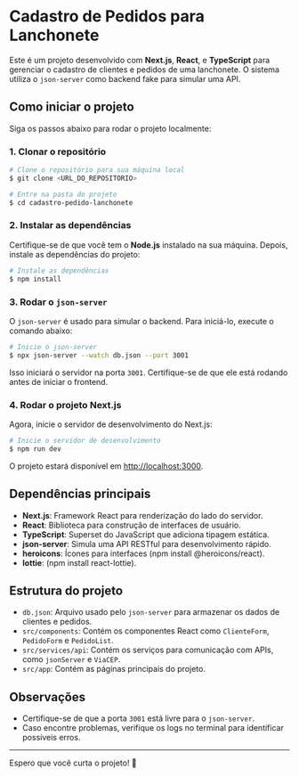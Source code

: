 # Cadastro de Pedidos para Lanchonete

Este é um projeto desenvolvido com **Next.js**, **React**, e **TypeScript** para gerenciar o cadastro de clientes e pedidos de uma lanchonete. O sistema utiliza o `json-server` como backend fake para simular uma API.

## Como iniciar o projeto

Siga os passos abaixo para rodar o projeto localmente:

### 1. Clonar o repositório
```bash
# Clone o repositório para sua máquina local
$ git clone <URL_DO_REPOSITORIO>

# Entre na pasta do projeto
$ cd cadastro-pedido-lanchonete
```

### 2. Instalar as dependências
Certifique-se de que você tem o **Node.js** instalado na sua máquina. Depois, instale as dependências do projeto:
```bash
# Instale as dependências
$ npm install
```

### 3. Rodar o `json-server`
O `json-server` é usado para simular o backend. Para iniciá-lo, execute o comando abaixo:
```bash
# Inicie o json-server
$ npx json-server --watch db.json --port 3001
```
Isso iniciará o servidor na porta `3001`. Certifique-se de que ele está rodando antes de iniciar o frontend.

### 4. Rodar o projeto Next.js
Agora, inicie o servidor de desenvolvimento do Next.js:
```bash
# Inicie o servidor de desenvolvimento
$ npm run dev
```
O projeto estará disponível em [http://localhost:3000](http://localhost:3000).

## Dependências principais
- **Next.js**: Framework React para renderização do lado do servidor.
- **React**: Biblioteca para construção de interfaces de usuário.
- **TypeScript**: Superset do JavaScript que adiciona tipagem estática.
- **json-server**: Simula uma API RESTful para desenvolvimento rápido.
- **heroicons**: Ícones para interfaces (npm install @heroicons/react).
- **lottie**: (npm install react-lottie).

## Estrutura do projeto
- `db.json`: Arquivo usado pelo `json-server` para armazenar os dados de clientes e pedidos.
- `src/components`: Contém os componentes React como `ClienteForm`, `PedidoForm` e `PedidoList`.
- `src/services/api`: Contém os serviços para comunicação com APIs, como `jsonServer` e `ViaCEP`.
- `src/app`: Contém as páginas principais do projeto.

## Observações
- Certifique-se de que a porta `3001` está livre para o `json-server`.
- Caso encontre problemas, verifique os logs no terminal para identificar possíveis erros.

---

Espero que você curta o projeto! 🚀